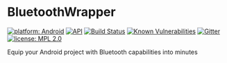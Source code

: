 # BluetoothWrapper

[![platform: Android](https://img.shields.io/badge/platform-Android-yellowgreen.svg)](https://developer.android.com/index.html)
[![API](https://img.shields.io/badge/API-19%2B-blue.svg?style=flat)](https://android-arsenal.com/api?level=19)
[![Build Status](https://travis-ci.org/GeorgiosGoniotakis/BluetoothWrapper.svg?branch=master)](https://travis-ci.org/GeorgiosGoniotakis/BluetoothWrapper)
[![Known Vulnerabilities](https://snyk.io/test/github/GeorgiosGoniotakis/BluetoothWrapper/badge.svg)](https://snyk.io/test/github/GeorgiosGoniotakis/BluetoothWrapper)
[![Gitter](https://badges.gitter.im/BluetoothWrapperAndroid/Lobby.svg)](https://gitter.im/BluetoothWrapperAndroid/Lobby?utm_source=badge&utm_medium=badge&utm_campaign=pr-badge&utm_content=body_badge)
[![license: MPL 2.0](https://img.shields.io/badge/license-MPL%202.0-orange.svg)](https://opensource.org/licenses/MPL-2.0)

Equip your Android project with Bluetooth capabilities into minutes
